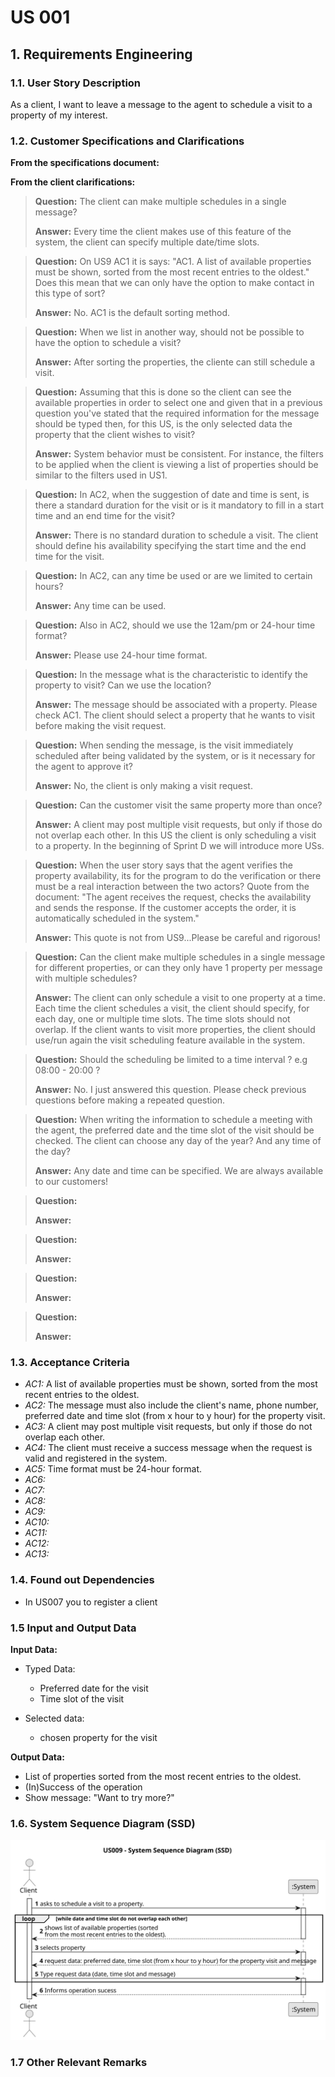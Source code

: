 # US 001

## 1. Requirements Engineering


### 1.1. User Story Description


As a client, I want to leave a message to the agent to schedule a visit to a property of my interest.


### 1.2. Customer Specifications and Clarifications 


**From the specifications document:**




**From the client clarifications:**

> **Question:** The client can make multiple schedules in a single message?
>  
> **Answer:**  Every time the client makes use of this feature of the system, the client can specify multiple date/time slots.

> **Question:** On US9 AC1 it is says: "AC1. A list of available properties must be shown, sorted from the most recent entries to the oldest." Does this mean that we can only have the option to make contact in this type of sort?
> 
> **Answer:** No. AC1 is the default sorting method.

> **Question:** When we list in another way, should not be possible to have the option to schedule a visit?
>
> **Answer:** After sorting the properties, the cliente can still schedule a visit.

> **Question:**  Assuming that this is done so the client can see the available properties in order to select one and given that in a previous question you've stated that the required information for the message should be typed then, for this US, is the only selected data the property that the client wishes to visit?
>
> **Answer:** System behavior must be consistent. For instance, the filters to be applied when the client is viewing a list of properties should be similar to the filters used in US1.

> **Question:**  In AC2, when the suggestion of date and time is sent, is there a standard duration for the visit or is it mandatory to fill in a start time and an end time for the visit?
>
> **Answer:** There is no standard duration to schedule a visit. The client should define his availability specifying the start time and the end time for the visit.

> **Question:** In AC2, can any time be used or are we limited to certain hours?
>
> **Answer:** Any time can be used.

> **Question:** Also in AC2, should we use the 12am/pm or 24-hour time format?
>
> **Answer:** Please use 24-hour time format.

> **Question:** In the message what is the characteristic to identify the property to visit? Can we use the location?
>
> **Answer:** The message should be associated with a property. Please check AC1. The client should select a property that he wants to visit before making the visit request.

> **Question:** When sending the message, is the visit immediately scheduled after being validated by the system, or is it necessary for the agent to approve it?
>
> **Answer:** No, the client is only making a visit request.

> **Question:** Can the customer visit the same property more than once?
>
> **Answer:** A client may post multiple visit requests, but only if those do not overlap each other. In this US the client is only scheduling a visit to a property. In the beginning of Sprint D we will introduce more USs.

> **Question:** When the user story says that the agent verifies the property availability, its for the program to do the verification or there must be a real interaction between the two actors? Quote from the document: "The agent receives the request, checks the availability and sends the response. If the customer accepts the order, it is automatically scheduled in the system."
>
> **Answer:**  This quote is not from US9...Please be careful and rigorous!

> **Question:** Can the client make multiple schedules in a single message for different properties, or can they only have 1 property per message with multiple schedules?
>
> **Answer:** The client can only schedule a visit to one property at a time. Each time the client schedules a visit, the client should specify, for each day, one or multiple time slots. The time slots should not overlap. If the client wants to visit more properties, the client should use/run again the visit scheduling feature available in the system.

> **Question:** Should the scheduling be limited to a time interval ? e.g 08:00 - 20:00 ?
>
> **Answer:** No. I just answered this question. Please check previous questions before making a repeated question.

> **Question:** When writing the information to schedule a meeting with the agent, the preferred date and the time slot of the visit should be checked. The client can choose any day of the year? And any time of the day?
>
> **Answer:** Any date and time can be specified. We are always available to our customers!

> **Question:**
>
> **Answer:**

> **Question:**
>
> **Answer:**

> **Question:**
>
> **Answer:**

> **Question:**
>
> **Answer:**





### 1.3. Acceptance Criteria

* *AC1:* A list of available properties must be shown, sorted from the most recent entries to the oldest.
* *AC2:* The message must also include the client's name, phone number, preferred date and time slot (from x hour to y hour) for the property visit.
* *AC3:* A client may post multiple visit requests, but only if those do not overlap each other.
* *AC4:* The client must receive a success message when the request is valid and registered in the system.
* *AC5:* Time format must be 24-hour format.
* *AC6:* 
* *AC7:*
* *AC8:*
* *AC9:*
* *AC10:*
* *AC11:*
* *AC12:*
* *AC13:*



### 1.4. Found out Dependencies


* In US007 you to register a client


### 1.5 Input and Output Data


**Input Data:**

* Typed Data:
  
  * Preferred date for the visit
  * Time slot of the visit

* Selected data:
  * chosen property for the visit


**Output Data:**

* List of properties sorted from the most recent entries to the oldest.
* (In)Success of the operation
* Show message: "Want to try more?"




### 1.6. System Sequence Diagram (SSD)

![System Sequence Diagram](svg/us009-system-sequence-diagram.svg)

### 1.7 Other Relevant Remarks